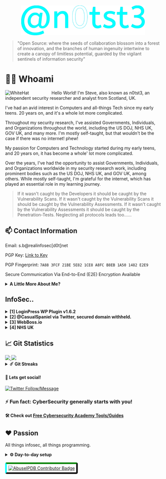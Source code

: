 <p align='center'><img src='n0tst3.svg' width='400'/></p>

> "Open Source: where the seeds of collaboration blossom into a forest of innovation, and the branches of human ingenuity intertwine to create a canopy of limitless potential, guarded by the vigilant sentinels of information security"

# 👨‍💻 Whoami

<img align="left" alt="WhiteHat" width="150" src="https://us.123rf.com/450wm/amin268/amin2681903/amin268190300732/121207267-fraud-thin-line-icon-anonymity-and-agent-spy-sign-vector-graphics-a-linear-pattern-on-a-white-backgr.jpg" /> 

Hello World! I'm Steve, also known as n0tst3, an independent security researcher and analyst from Scotland, UK.

I've had an avid interest in Computers and all-things Tech since my early teens. 20 years on, and it's a whole lot more complicated.

Throughout my security research, I've assisted Governments, Individuals, and Organizations throughout the world, including the US DOJ, NHS UK, GOV UK, and many more. I'm mostly self-taught, but that wouldn't be the case if there was no internet! phew!

My passion for Computers and Technology started during my early teens, and 20 years on, it has become a whole' lot more complicated.

Over the years, I've had the opportunity to assist Governments, Individuals, and Organizations worldwide in my security research work, including prominent bodies such as the US DOJ, NHS UK, and GOV UK, among others. While mostly self-taught, I'm grateful for the internet, which has played an essential role in my learning journey.

>If it wasn't caught by the Developers it should be caught by the Vulnerability Scans.
If it wasn't caught by the Vulnerability Scans it should be caught by the Vulnerability Assessments.
If it wasn't caught by the Vulnerability Assessments it should be caught by the Penetration-Tests.
Neglecting all protocols leads too......
## 📫 Contact Information

Email: s.b@realinfosec[d0t]net

PGP Key: [Link to Key](https://github.com/DeffoN0tSt3/DeffoN0tSt3/blob/main/s.b%40realinfosec.net-0xB8EB1A501482E2E9-pub.asc)

PGP Fingerprint: `7A88 3FCF 21BE 5E82 1CE8 A8FC B8EB 1A50 1482 E2E9`

Secure Communication Via End-to-End (E2E) Encryption Available

<details>
<summary><strong>A Little More About Me?</strong></summary>
Nice! you want to know more.. Sure..

I struggle with social anxiety and ADD. But worry not, these ingredients only add to the delightful concoction that I am!

Diving into the digital realm, I transform into a theatrical multitasker who moonlights as a chronic tab hoarder, thanks to my ADD superpowers. Toggling between projects and infosec memes has never been more seamless. After all, who needs focus when you've got the power of distraction on your side?

When my social anxiety sprouts its leafy head, you'll find me retreating to the enchanted forest of forums, where I bravely slay bugs and help fellow nerds navigate the treacherous terrain of code. Yes, I use various aliases online. Anonymity is my cloak kinda, and empathy is my sword, as I make the digital realm a safer place for all, one step at a time!

Did I mention I have a huge love for everything Infosec?

I'm quite the infosec enthusiast, I don't think there is much more rewarding than unearthing vulnerabilities and deciphering the cryptic language of cyber threats to fortify digital fortresses! I indulge in research papers/write-ups, sharpening my skills in static, dynamic code analysis. Malware samples? Sure, let's dissect/reverse that crap.. Honey 🍯 Honey 🍯

But, how did it all start?
Around 2002-3 🕰️, I dove into the mystic world of programming, starting with C++ on my Windows relic, wrestling dependencies and compilations. I quickly ventured into Perl, then PHP, and became an IRC skid.. Quite the contrast . 
</details>

## InfoSec..

<details>	
<summary><strong>[1] LoginPress WP Plugin v1.6.2</strong></summary>
<a href="https://wordpress.org/plugins/loginpress/#developers" title="[2] LoginPress 2022-07-18">View Plugin on WordPress.org</a>
<br />
<img src="https://github.com/DeffoN0tSt3/DeffoN0tSt3/blob/main/loginpress.png" />
</details>

<details>
<summary><strong>[2] @CasualSpaniel via Twitter, secured domain withheld.</strong></summary>
<ul>"Great approach, very professional and reasonable. We resolved an issue swiftly and would like to thank n0tSt3 for his attitude and communication. Would highly recommend."</ul>
<br />
<img height="500px" width="500px" src="https://github.com/DeffoN0tSt3/DeffoN0tSt3/blob/main/tweet.png" />
<br />
See more:
[Open Bug Bounty](https://www.openbugbounty.org/researchers/n0tSt3/#tabs-2)
</details>

<details>	
<summary><strong>[3] WebBoss.io</strong></summary>
<a href="https://webboss.io/page/bughunter-acknowledgments.html" title="[2] WebBoss.io">WebBoss.io</a>
<br />
<img height="500px" width="500px" src="https://github.com/DeffoN0tSt3/DeffoN0tSt3/blob/main/webboss.png" />
<br />
See more:
[WebBoss.io Bug Hunter Acknowledgments](https://webboss.io/page/bughunter-acknowledgments.html)
</details>
		
<details>	
<summary><strong>[4] NHS UK</strong></summary>
<img height="800px" width="700px" src="https://realinfosec.net/dev3332213/nhsRes.png" />
<br />
</details>

## 📈 Git Statistics

<a href="https://github.com/DeffoN0tSt3">
<img height="150em" src="https://github-readme-stats.vercel.app/api?username=DeffoN0tSt3&show_icons=true&theme=tokyonight&include_all_commits=false&count_private=true" />
<img height="150em" src="https://github-readme-stats.vercel.app/api/top-langs/?username=DeffoN0tSt3&theme=tokyonight&hide=html&count_private=true" />
</a>

<details>
<summary><strong>☄️ Git Streaks</strong></summary>

<br />
<img height="180em" src="https://github-readme-streak-stats.herokuapp.com/?user=DeffoN0tSt3&hide_border=true" />
</details>

#### 💬 Lets get social!

[![Twitter Follow/Message](https://img.shields.io/twitter/follow/n0tst3?color=00dff1&logo=twitter&style=for-the-badge)](https://twitter.com/intent/follow?original_referer=https%3A%2F%2Fgithub.com%2Fn0tst3&screen_name=n0tst3)

### ⚡ Fun fact: CyberSecurity generally starts with you!

#### 🛠️ Check out [Free Cybersecurity Academy Tools/Guides](https://www.realinfosec.net/cyber-academy.html "Free Cybersecurity Academy Tools/Guides")

## ❤️ Passion

All things infosec, all things programming.

<details>
<summary><strong>⚙️ Day-to-day setup</strong></summary>
<ul>
  <li><b>Sys1</b>
    <ul>
      <li><b>OS:</b> Ubuntu + i3 + / Win10</li>
      <li><b>Desktop:</b> Ryzen 9</li>
      <li><b>GFX:</b> RTX 3060 TI</li>
      <li><b>Browser:</b> Firefox & Chrome</li>
      <li><b>Terminal:</b> Terminology + Tmux</li>
      <li><b>Code Editor:</b> nvim / vsc</li>
    </ul>
  </li>
  <li><b>Sys2</b>
    <ul>
      <li><b>OS:</b> ParrotOS / Ubuntu + i3</li>
      <li><b>Desktop:</b> Ryzen 7</li>
      <li><b>GFX:</b> GTX 1660 TI</li>
      <li><b>Browser:</b> Firefox & Chrome</li>
      <li><b>Terminal:</b> ZSH:</li>
      <li><b>Code Editor:</b> nvim </li>
    </ul>
  </li>
</ul>
</details>
<br />

<a href="https://www.abuseipdb.com/contributor/49550.svg" title="AbuseIPDB is an IP address blacklist for webmasters and sysadmins to report IP addresses engaging in abusive behavior on their networks">
  <img src="https://www.abuseipdb.com/contributor/49550.svg" alt="AbuseIPDB Contributor Badge" style="width: 781px;border-radius: 5px;border-top: 5px solid #058403;border-right: 5px solid #111;border-bottom: 5px solid #111;border-left: 5px solid #00FFFF;padding: 5px;">
</a>
